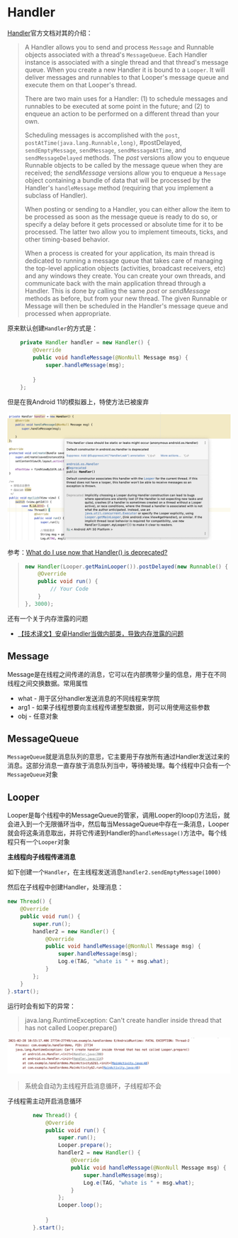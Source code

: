# Handler

[Handler](https://developer.android.google.cn/reference/kotlin/android/os/Handler?hl=en)官方文档对其的介绍：

> A Handler allows you to send and process `Message` and Runnable objects associated with a thread's `MessageQueue`. Each Handler instance is associated with a single thread and that thread's message queue. When you create a new Handler it is bound to a `Looper`. It will deliver messages and runnables to that Looper's message queue and execute them on that Looper's thread.
>
> There are two main uses for a Handler: (1) to schedule messages and runnables to be executed at some point in the future; and (2) to enqueue an action to be performed on a different thread than your own.
>
> Scheduling messages is accomplished with the `post`, `postAtTime(java.lang.Runnable,long)`, #postDelayed, `sendEmptyMessage`, `sendMessage`, `sendMessageAtTime`, and `sendMessageDelayed` methods. The *post* versions allow you to enqueue Runnable objects to be called by the message queue when they are received; the *sendMessage* versions allow you to enqueue a `Message` object containing a bundle of data that will be processed by the Handler's `handleMessage` method (requiring that you implement a subclass of Handler).
>
> When posting or sending to a Handler, you can either allow the item to be processed as soon as the message queue is ready to do so, or specify a delay before it gets processed or absolute time for it to be processed. The latter two allow you to implement timeouts, ticks, and other timing-based behavior.
>
> When a process is created for your application, its main thread is dedicated to running a message queue that takes care of managing the top-level application objects (activities, broadcast receivers, etc) and any windows they create. You can create your own threads, and communicate back with the main application thread through a Handler. This is done by calling the same *post* or *sendMessage* methods as before, but from your new thread. The given Runnable or Message will then be scheduled in the Handler's message queue and processed when appropriate.



原来默认创建`Handler`的方式是：

```java
    private Handler handler = new Handler() {
        @Override
        public void handleMessage(@NonNull Message msg) {
            super.handleMessage(msg);

        }
    };
```

但是在我Android 11的模拟器上，特使方法已被废弃

![002](https://github.com/winfredzen/Android-Basic/blob/master/Android%20Background%20Process/images/002.png)

参考：[What do I use now that Handler() is deprecated?](https://stackoverflow.com/questions/61023968/what-do-i-use-now-that-handler-is-deprecated)

> ```java
> new Handler(Looper.getMainLooper()).postDelayed(new Runnable() {
>     @Override
>     public void run() {
>         // Your Code
>     }
> }, 3000);
> ```

还有一个关于内存泄露的问题

+ [【技术译文】安卓Handler当做内部类，导致内存泄露的问题](https://www.jianshu.com/p/1b39416f1508)



## Message

Message是在线程之间传递的消息，它可以在内部携带少量的信息，用于在不同线程之间交换数据。常用属性

+ what - 用于区分handler发送消息的不同线程来学院
+ arg1 - 如果子线程想要向主线程传递整型数据，则可以用使用这些参数
+ obj - 任意对象



## MessageQueue

`MessageQueue`就是消息队列的意思，它主要用于存放所有通过Handler发送过来的消息。这部分消息一直存放于消息队列当中，等待被处理。每个线程中只会有一个`MessageQueue`对象



## Looper

Looper是每个线程中的MessageQueue的管家，调用Looper的loop()方法后，就会进入到一个无限循环当中，然后每当MessageQueue中存在一条消息，Looper就会将这条消息取出，并将它传递到Handler的`handleMessage()`方法中。每个线程只有一个`Looper`对象



**主线程向子线程传递消息**

如下创建一个`Handler`，在主线程发送消息`handler2.sendEmptyMessage(1000)`

然后在子线程中创建Handler，处理消息：

```java
new Thread() {
    @Override
    public void run() {
        super.run();
        handler2 = new Handler() {
            @Override
            public void handleMessage(@NonNull Message msg) {
                super.handleMessage(msg);
                Log.e(TAG, "whate is " + msg.what);
            }
        };
    }
}.start();
```

运行时会有如下的异常：

> java.lang.RuntimeException: Can't create handler inside thread that has not called Looper.prepare()

![003](https://github.com/winfredzen/Android-Basic/blob/master/Android%20Background%20Process/images/003.png)

> 系统会自动为主线程开启消息循环，子线程却不会

子线程需主动开启消息循环

```java
        new Thread() {
            @Override
            public void run() {
                super.run();
                Looper.prepare();
                handler2 = new Handler() {
                    @Override
                    public void handleMessage(@NonNull Message msg) {
                        super.handleMessage(msg);
                        Log.e(TAG, "whate is " + msg.what);
                    }
                };
                Looper.loop();

            }
        }.start();
```























































